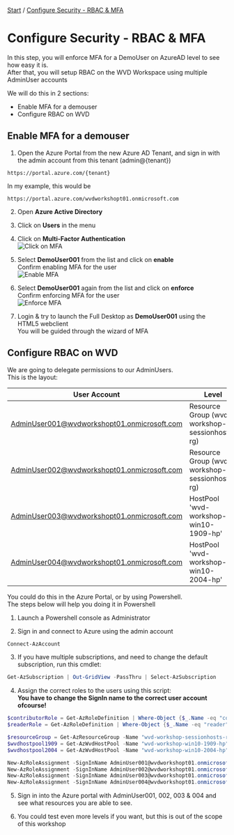 [Start](/CA-Microsoft-WVD_ARM-Workshop/) / [Configure Security - RBAC & MFA](/CA-Microsoft-WVD_ARM-Workshop/Configure%20Security%20-%20RBAC%20%26%20MFA)
# Configure Security - RBAC & MFA

In this step, you will enforce MFA for a DemoUser on AzureAD level to see how easy it is.<br/>
After that, you will setup RBAC on the WVD Workspace using multiple AdminUser accounts<br/> 

We will do this in 2 sections: 
* Enable MFA for a demouser
* Configure RBAC on WVD

## Enable MFA for a demouser
1. Open the Azure Portal from the new Azure AD Tenant, and sign in with the admin account from this tenant (admin@{tenant})
```
https://portal.azure.com/{tenant}
```
In my example, this would be 
```
https://portal.azure.com/wvdworkshopt01.onmicrosoft.com
```

2. Open **Azure Active Directory**

3. Click on **Users** in the menu

4. Click on **Multi-Factor Authentication**<br/>
![Click on MFA](https://michawets.github.io/CA-Microsoft-WVD_ARM-Workshop/images/AzurePortal-ClickOnMFA.png)

5. Select **DemoUser001** from the list and click on **enable**<br/>
Confirm enabling MFA for the user<br/>
![Enable MFA](https://michawets.github.io/CA-Microsoft-WVD_ARM-Workshop/images/AzurePortal-EnableMFA.png)

6. Select **DemoUser001** again from the list and click on **enforce**<br/>
Confirm enforcing MFA for the user<br/>
![Enforce MFA](https://michawets.github.io/CA-Microsoft-WVD_ARM-Workshop/images/AzurePortal-EnforceMFA.png)

7. Login & try to launch the Full Desktop as **DemoUser001** using the HTML5 webclient<br/>
You will be guided through the wizard of MFA<br/>


## Configure RBAC on WVD

We are going to delegate permissions to our AdminUsers.<br/>
This is the layout:<br/>

**User Account** | **Level** | **Permissions**
--- | --- | ---
AdminUser001@wvdworkshopt01.onmicrosoft.com | Resource Group (wvd-workshop-sessionhosts-rg) | Contributor
AdminUser002@wvdworkshopt01.onmicrosoft.com | Resource Group (wvd-workshop-sessionhosts-rg) | Reader
AdminUser003@wvdworkshopt01.onmicrosoft.com | HostPool 'wvd-workshop-win10-1909-hp' | Contributor
AdminUser004@wvdworkshopt01.onmicrosoft.com | HostPool 'wvd-workshop-win10-2004-hp' | Contributor

You could do this in the Azure Portal, or by using Powershell.<br/>
The steps below will help you doing it in Powershell

1. Launch a Powershell console as Administrator

2. Sign in and connect to Azure using the admin account<br/>
```powershell
Connect-AzAccount
```

3. If you have multiple subscriptions, and need to change the default subscription, run this cmdlet:
```powershell
Get-AzSubscription | Out-GridView -PassThru | Select-AzSubscription
```

4. Assign the correct roles to the users using this script:<br/>
**You have to change the SignIn name to the correct user account ofcourse!**<br/>
```powershell
$contributorRole = Get-AzRoleDefinition | Where-Object {$_.Name -eq "contributor"}
$readerRole = Get-AzRoleDefinition | Where-Object {$_.Name -eq "reader"}

$resourceGroup = Get-AzResourceGroup -Name "wvd-workshop-sessionhosts-rg"
$wvdhostpool1909 = Get-AzWvdHostPool -Name "wvd-workshop-win10-1909-hp" -ResourceGroupName $resourceGroup.ResourceGroupName
$wvdhostpool2004 = Get-AzWvdHostPool -Name "wvd-workshop-win10-2004-hp" -ResourceGroupName $resourceGroup.ResourceGroupName

New-AzRoleAssignment -SignInName AdminUser001@wvdworkshopt01.onmicrosoft.com -RoleDefinitionName $contributorRole.Name -Scope $resourceGroup.ResourceId
New-AzRoleAssignment -SignInName AdminUser002@wvdworkshopt01.onmicrosoft.com -RoleDefinitionName $readerRole.Name -Scope $resourceGroup.ResourceId
New-AzRoleAssignment -SignInName AdminUser003@wvdworkshopt01.onmicrosoft.com -RoleDefinitionName $contributorRole.Name -Scope $wvdhostpool1909.Id
New-AzRoleAssignment -SignInName AdminUser004@wvdworkshopt01.onmicrosoft.com -RoleDefinitionName $contributorRole.Name -Scope $wvdhostpool1909.Id

```

5. Sign in into the Azure portal with AdminUser001, 002, 003 & 004 and see what resources you are able to see.

6. You could test even more levels if you want, but this is out of the scope of this workshop





<script type="text/javascript">
    setTimeout(function() { 
            document.getElementById("sidebar").style.display = "none";
            document.getElementById("main-content").style.width = "90%"
            var x = document.getElementsByClassName('inner clearfix'); 
            x[0].style.width = "75%";
            var x = document.getElementsByClassName('inner'); 
            x[0].style.width = "90%";
            var x = document.getElementsByTagName('h1'); 
            x[0].style.width = "90%";
            x[0].style.textAlign = "center"
            x[0].innerHTML = "Microsoft & Cloud-Architect WVD Workshop"
        }, 250);
</script>